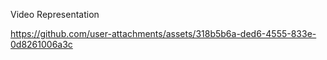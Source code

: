 Video Representation


https://github.com/user-attachments/assets/318b5b6a-ded6-4555-833e-0d8261006a3c

